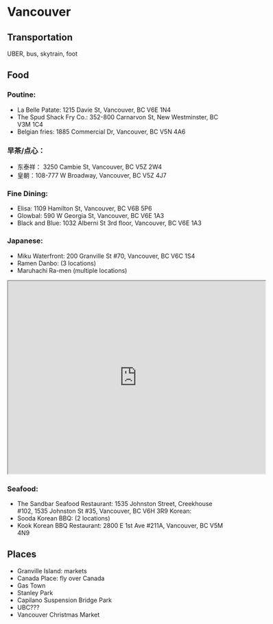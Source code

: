 # Vancouver

## Transportation

UBER, bus, skytrain, foot

## Food

### Poutine: 
 * La Belle Patate:  1215 Davie St, Vancouver, BC V6E 1N4
 * The Spud Shack Fry Co.: 352-800 Carnarvon St, New Westminster, BC V3M 1C4
 * Belgian fries: 1885 Commercial Dr, Vancouver, BC V5N 4A6

### 早茶/点心：
 * 东泰祥： 3250 Cambie St, Vancouver, BC V5Z 2W4
 * 皇朝：108-777 W Broadway, Vancouver, BC V5Z 4J7

### Fine Dining:
 * Elisa: 1109 Hamilton St, Vancouver, BC V6B 5P6
 * Glowbal: 590 W Georgia St, Vancouver, BC V6E 1A3
 * Black and Blue: 1032 Alberni St 3rd floor, Vancouver, BC V6E 1A3

### Japanese:
 * Miku Waterfront: 200 Granville St #70, Vancouver, BC V6C 1S4
 * Ramen Danbo: (3 locations)
 * Maruhachi Ra-men (multiple locations)
<iframe src="https://www.google.com/maps/d/embed?mid=15U3PiAXIJXapMfH3U0MiYW-S_5ygNxc&ehbc=2E312F&noprof=1" width="600" height="450"></iframe>

### Seafood:
 * The Sandbar Seafood Restaurant: 1535 Johnston Street, Creekhouse #102, 1535 Johnston St #35, Vancouver, BC V6H 3R9
Korean:
 * Sooda Korean BBQ: (2 locations)
 * Kook Korean BBQ Restaurant: 2800 E 1st Ave #211A, Vancouver, BC V5M 4N9

## Places

* Granville Island: markets
* Canada Place: fly over Canada
* Gas Town
* Stanley Park
* Capilano Suspension Bridge Park
* UBC???
* Vancouver Christmas Market

&nbsp;
